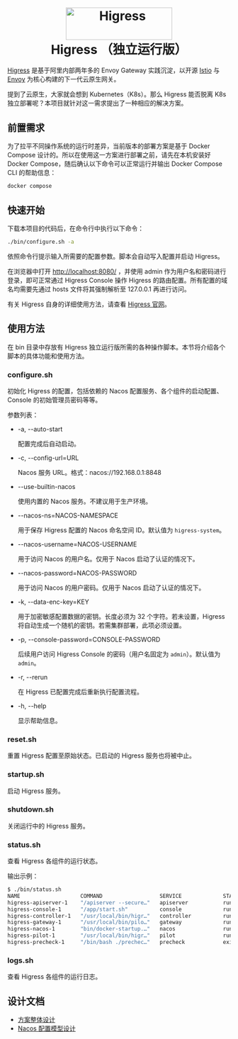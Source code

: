 <h1 align="center">
    <img src="https://img.alicdn.com/imgextra/i2/O1CN01NwxLDd20nxfGBjxmZ_!!6000000006895-2-tps-960-290.png" alt="Higress" width="240" height="72.5">
  <br>
  Higress （独立运行版）
</h1>

[Higress](https://github.com/alibaba/higress/) 是基于阿里内部两年多的 Envoy Gateway 实践沉淀，以开源 [Istio](https://github.com/istio/istio) 与 [Envoy](https://github.com/envoyproxy/envoy) 为核心构建的下一代云原生网关。

提到了云原生，大家就会想到 Kubernetes（K8s）。那么 Higress 能否脱离 K8s 独立部署呢？本项目就针对这一需求提出了一种相应的解决方案。

## 前置需求

为了拉平不同操作系统的运行时差异，当前版本的部署方案是基于 Docker Compose 设计的。所以在使用这一方案进行部署之前，请先在本机安装好 Docker Compose，随后确认以下命令可以正常运行并输出 Docker Compose CLI 的帮助信息：

```bash
docker compose
```

## 快速开始

下载本项目的代码后，在命令行中执行以下命令：

```bash
./bin/configure.sh -a
```

依照命令行提示输入所需要的配置参数。脚本会自动写入配置并启动 Higress。

在浏览器中打开 [http://localhost:8080/](http://localhost:8080/) ，并使用 admin 作为用户名和密码进行登录，即可正常通过 Higress Console 操作 Higress 的路由配置。所有配置的域名均需要先通过 hosts 文件将其强制解析至 127.0.0.1 再进行访问。

有关 Higress 自身的详细使用方法，请查看 [Higress 官网](http://higress.io/)。

## 使用方法

在 bin 目录中存放有 Higress 独立运行版所需的各种操作脚本。本节将介绍各个脚本的具体功能和使用方法。

### configure.sh

初始化 Higress 的配置，包括依赖的 Nacos 配置服务、各个组件的启动配置、Console 的初始管理员密码等等。

参数列表：
  * -a, --auto-start

    配置完成后自动启动。

  * -c, --config-url=URL

    Nacos 服务 URL。格式：nacos://192.168.0.1:8848

  * --use-builtin-nacos

    使用内置的 Nacos 服务。不建议用于生产环境。

  * --nacos-ns=NACOS-NAMESPACE

    用于保存 Higress 配置的 Nacos 命名空间 ID。默认值为 `higress-system`。

  * --nacos-username=NACOS-USERNAME

    用于访问 Nacos 的用户名。仅用于 Nacos 启动了认证的情况下。

  * --nacos-password=NACOS-PASSWORD

    用于访问 Nacos 的用户密码。仅用于 Nacos 启动了认证的情况下。

  * -k, --data-enc-key=KEY

    用于加密敏感配置数据的密钥。长度必须为 32 个字符。若未设置，Higress 将自动生成一个随机的密钥。若需集群部署，此项必须设置。

  * -p, --console-password=CONSOLE-PASSWORD

    后续用户访问 Higress Console 的密码（用户名固定为 `admin`）。默认值为 `admin`。

  * -r, --rerun

    在 Higress 已配置完成后重新执行配置流程。

  * -h, --help

    显示帮助信息。

### reset.sh

重置 Higress 配置至原始状态。已启动的 Higress 服务也将被中止。

### startup.sh

启动 Higress 服务。

### shutdown.sh

关闭运行中的 Higress 服务。

### status.sh

查看 Higress 各组件的运行状态。

输出示例：

```bash
$ ./bin/status.sh
NAME                   COMMAND                  SERVICE             STATUS              PORTS
higress-apiserver-1    "/apiserver --secure…"   apiserver           running (healthy)
higress-console-1      "/app/start.sh"          console             running             0.0.0.0:8080->8080/tcp, :::8080->8080/tcp
higress-controller-1   "/usr/local/bin/higr…"   controller          running (healthy)
higress-gateway-1      "/usr/local/bin/pilo…"   gateway             running (healthy)   0.0.0.0:80->80/tcp, :::80->80/tcp, 0.0.0.0:443->443/tcp, :::443->443/tcp
higress-nacos-1        "bin/docker-startup.…"   nacos               running (healthy)   0.0.0.0:8848->8848/tcp, :::8848->8848/tcp, 0.0.0.0:9848->9848/tcp, :::9848->9848/tcp
higress-pilot-1        "/usr/local/bin/higr…"   pilot               running (healthy)
higress-precheck-1     "/bin/bash ./prechec…"   precheck            exited (0)
```
### logs.sh

查看 Higress 各组件的运行日志。

## 设计文档

- [方案整体设计](./docs/design.md)
- [Nacos 配置模型设计](./docs/nacos.md)
